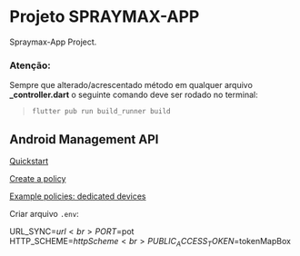 # Projeto SPRAYMAX-APP

Spraymax-App Project.

### Atenção:
<p>Sempre que alterado/acrescentado método em qualquer arquivo <strong>_controller.dart</strong> o seguinte comando deve ser rodado no terminal:
</p>

> ```flutter pub run build_runner build```


## Android Management API
[Quickstart](https://colab.research.google.com/github/google/android-management-api-samples/blob/master/notebooks/quickstart.ipynb)

[Create a policy](https://developers.google.com/android/management/create-policy)

[Example policies: dedicated devices](https://developers.google.com/android/management/policies/dedicated-devices)

Criar arquivo `.env`:

URL_SYNC=$url<br>
PORT=$pot<br>
HTTP_SCHEME=$httpScheme<br>
PUBLIC_ACCESS_TOKEN=$tokenMapBox<br>